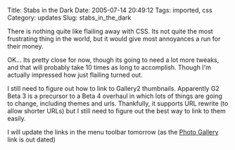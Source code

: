 Title: Stabs in the Dark
Date: 2005-07-14 20:49:12
Tags: imported, css
Category: updates
Slug: stabs_in_the_dark

There is nothing quite like flailing away with CSS.  Its not quite the most frustrating thing in the world, but it would give most annoyances a run for their money.

OK... Its pretty close for now, though its going to need a lot more tweaks, and that will probably take 10 times as long to accomplish.  Though I'm actually impressed how just flailing turned out.

I still need to figure out how to link to Gallery2 thumbnails.  Apparently G2 Beta 3 is a precursor to a Beta 4 overhaul in which lots of things are going to change, including themes and urls.  Thankfully, it supports URL rewrite (to allow shorter URLs) but I still need to figure out the best way to link to them easily.

I will update the links in the menu toolbar tomorrow (as the <a href="http://gallery.mcstudios.net">Photo Gallery</a> link is out dated)
